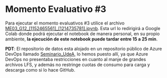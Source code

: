 # Momento Evaluativo #3

Para ejecutar el momento evaluativos #3 utilice el archivo [ME03_G12_[1152465561]_[1214735781].ipynb](https://colab.research.google.com/github/Pipe1017/Proyecto-Seminario/blob/main/ME03_G12_[1152465561]_[1214735781].ipynb). Esta url lo redirigirá a Google Colab donde podrá ejecutar el notebook de manera personal, en su propio ambiente, **la ejecución de este notebook puede tardar entre 15 a 25 min**.

**PDT**: El repositorio de datos esta alojado en un repositorio público de Azure DevOps llamado [Seminario_UdeA](https://dev.azure.com/DevOpsPractices2022/_git/Seminario_UdeA), lo hemos puesto allí, ya que Azure DevOps no presentaba restricciones en cuanto al manje de grandes archivos LFS, y además no restringe cuotas de consumo para carga y descarga como si lo hace GitHub.
